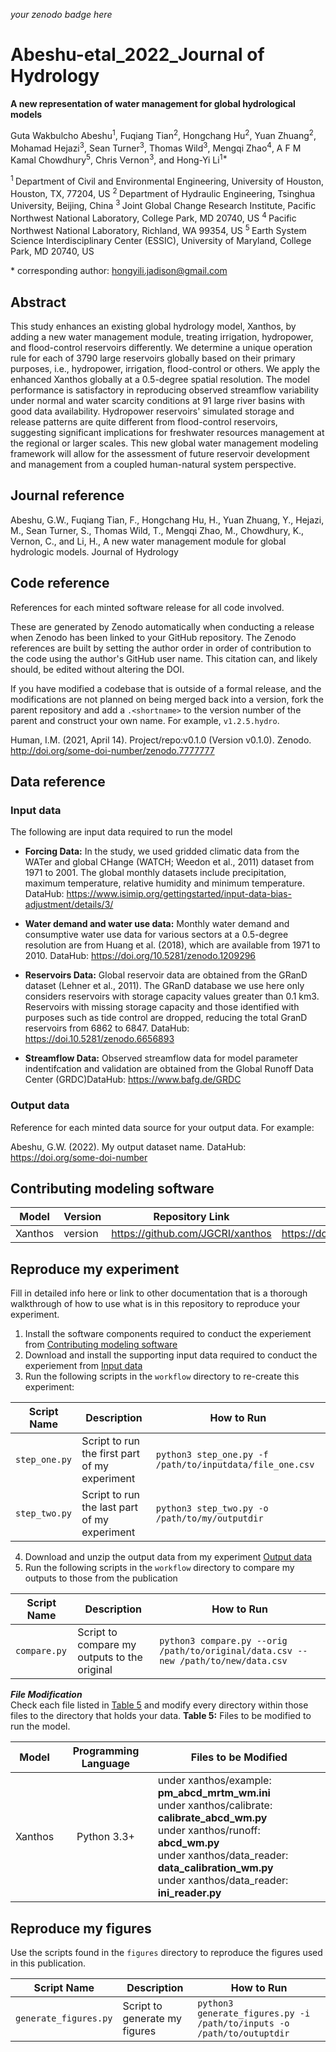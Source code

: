 _your zenodo badge here_

# Abeshu-etal_2022_Journal of Hydrology

**A new representation of water management for global hydrological models**

Guta Wakbulcho Abeshu<sup>1</sup>, Fuqiang Tian<sup>2</sup>, Hongchang Hu<sup>2</sup>, Yuan Zhuang<sup>2</sup>, 
Mohamad Hejazi<sup>3</sup>, Sean Turner<sup>3</sup>, Thomas Wild<sup>3</sup>, Mengqi Zhao<sup>4</sup>, 
A F M Kamal Chowdhury<sup>5</sup>, Chris Vernon<sup>3</sup>, and Hong-Yi Li<sup>1\*</sup>

<sup>1 </sup> Department of Civil and Environmental Engineering, University of Houston, Houston, TX, 77204, US
<sup>2 </sup> Department of Hydraulic Engineering, Tsinghua University, Beijing, China
<sup>3 </sup> Joint Global Change Research Institute, Pacific Northwest National Laboratory, College Park, MD 20740, US
<sup>4 </sup> Pacific Northwest National Laboratory, Richland, WA 99354, US
<sup>5 </sup> Earth System Science Interdisciplinary Center (ESSIC), University of Maryland, College Park, MD 20740, US

\* corresponding author:  hongyili.jadison@gmail.com  

## Abstract
This study enhances an existing global hydrology model, Xanthos, by adding a new water management module, treating irrigation, hydropower, and flood-control reservoirs differently. We determine a unique operation rule for each of 3790 large reservoirs globally based on their primary purposes, i.e., hydropower, irrigation, flood-control or others. We apply the enhanced Xanthos globally at a 0.5-degree spatial resolution. The model performance is satisfactory in reproducing observed streamflow variability under normal and water scarcity conditions at 91 large river basins with good data availability. Hydropower reservoirs' simulated storage and release patterns are quite different from flood-control reservoirs, suggesting significant implications for freshwater resources management at the regional or larger scales. This new global water management modeling framework will allow for the assessment of future reservoir development and management from a coupled human-natural system perspective. 

## Journal reference
Abeshu, G.W., Fuqiang Tian, F., Hongchang Hu, H., Yuan Zhuang, Y., Hejazi, M., Sean Turner, S., Thomas Wild, T., Mengqi Zhao, M., Chowdhury, K., Vernon, C., and Li, H., A new water management module for global hydrologic models. Journal of Hydrology 

## Code reference
References for each minted software release for all code involved.  

These are generated by Zenodo automatically when conducting a release when Zenodo has been linked to your GitHub repository. The Zenodo references are built by setting the author order in order of contribution to the code using the author's GitHub user name.  This citation can, and likely should, be edited without altering the DOI.

If you have modified a codebase that is outside of a formal release, and the modifications are not planned on being merged back into a version, fork the parent repository and add a `.<shortname>` to the version number of the parent and construct your own name.  For example, `v1.2.5.hydro`.

Human, I.M. (2021, April 14). Project/repo:v0.1.0 (Version v0.1.0). Zenodo. http://doi.org/some-doi-number/zenodo.7777777

## Data reference

### Input data
The following are input data required to run the model

- **Forcing Data:**
In the study, we used gridded climatic data from the WATer and global CHange (WATCH; Weedon et al., 2011) dataset from 1971 to 2001. The global monthly datasets include precipitation, maximum temperature, relative humidity and minimum temperature. DataHub: https://www.isimip.org/gettingstarted/input-data-bias-adjustment/details/3/

- **Water demand and water use data:**
Monthly water demand and consumptive water use data for various sectors at a 0.5-degree resolution are from Huang et al. (2018), which are available from 1971 to 2010. DataHub: https://doi.org/10.5281/zenodo.1209296

- **Reservoirs Data:**
Global reservoir data are obtained from the GRanD dataset (Lehner et al., 2011). The GRanD database we use here only considers reservoirs with storage capacity values greater than 0.1 km3. Reservoirs with missing storage capacity and those identified with purposes such as tide control are dropped, reducing the total GranD reservoirs from 6862 to 6847. DataHub: https://doi.10.5281/zenodo.6656893

- **Streamflow Data:**
Observed streamflow data for model parameter indentifcation and validation are obtained from the Global Runoff Data Center (GRDC)DataHub: https://www.bafg.de/GRDC 

### Output data
Reference for each minted data source for your output data.  For example:

Abeshu, G.W. (2022). My output dataset name. DataHub: https://doi.org/some-doi-number

## Contributing modeling software
| Model | Version | Repository Link | DOI |
|-------|---------|-----------------|-----|
| Xanthos | version | https://github.com/JGCRI/xanthos | https://doi.10.5281/zenodo.5177210 |


## Reproduce my experiment
Fill in detailed info here or link to other documentation that is a thorough walkthrough of how to use what is in this repository to reproduce your experiment.


1. Install the software components required to conduct the experiement from [Contributing modeling software](#contributing-modeling-software)
2. Download and install the supporting input data required to conduct the experiement from [Input data](#input-data)
3. Run the following scripts in the `workflow` directory to re-create this experiment:

| Script Name | Description | How to Run |
| --- | --- | --- |
| `step_one.py` | Script to run the first part of my experiment | `python3 step_one.py -f /path/to/inputdata/file_one.csv` |
| `step_two.py` | Script to run the last part of my experiment | `python3 step_two.py -o /path/to/my/outputdir` |

4. Download and unzip the output data from my experiment [Output data](#output-data)
5. Run the following scripts in the `workflow` directory to compare my outputs to those from the publication

| Script Name | Description | How to Run |
| --- | --- | --- |
| `compare.py` | Script to compare my outputs to the original | `python3 compare.py --orig /path/to/original/data.csv --new /path/to/new/data.csv` |

***File Modification***\
Check each file listed in [Table 5](#table5) and modify every directory within those files to the directory that holds your data. 
<a name="table5"></a>
**Table 5:** Files to be modified to run the model.

| Model | Programming Language | Files to be Modified |
|---|:-:|---|
| Xanthos | Python 3.3+ | under xanthos/example:  **pm_abcd_mrtm_wm.ini** <br /> under xanthos/calibrate: **calibrate_abcd_wm.py** <br /> under xanthos/runoff: **abcd_wm.py**  <br /> under xanthos/data_reader: **data_calibration_wm.py** <br /> under xanthos/data_reader: **ini_reader.py** |


## Reproduce my figures
Use the scripts found in the `figures` directory to reproduce the figures used in this publication.

| Script Name | Description | How to Run |
| --- | --- | --- |
| `generate_figures.py` | Script to generate my figures | `python3 generate_figures.py -i /path/to/inputs -o /path/to/outuptdir` |
